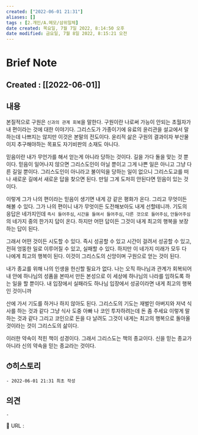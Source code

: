 ```yaml
---
created: ["2022-06-01 21:31"]
aliases: []
tags : [2.개인/A.메모/삼위일체]
date created: 목요일, 7월 7일 2022, 8:14:50 오후
date modified: 금요일, 7월 8일 2022, 8:15:21 오전
---
```


# Brief Note
## Created : [[2022-06-01]]
## 내용
본질적으로 구원은 `신과의 관계 회복`을 말한다.
구원이란 나로써 가능이 안되는 초월자가 내 편이라는 것에 대한 이야기다. 그리스도가 가종이기에 유료의 윤리관을 설교에서 말하는데 나쁘지는 않지만 이것은 본말의 전도이다.
윤리적 삶은 구원의 결과이자 부산물이지 추구해야하는 목표도 자기비판의 소재도 아니다.

믿음이란 내가 무언가를 해서 얻는게 아니라 당하는 것이다. 길을 가다 돌을 맞는 것 뿐이다.
믿음이 일어나지 않으면 그리스도인이 아닐 뿐이고 그게 나쁜 일은 아니고 그냥 다른 길일 뿐이다.
그리스도인이 아니라고 불이익을 당하는 일이 없으니 그리스도교를 떠나 새로운 길에서 새로운 답을 찾으면 된다. 만일 그게 도저히 안된다면 믿음이 있는 것이다.

이렇게 그가 나의 편이라는 믿음이 생기면 내게 강 같은 평화가 온다. 그리고 무엇이든 해볼 수 있다. 
그가 나의 편이니 내가 무엇이든 도전해보아도 내게 선할테니까.
기도의 응답은 네가지인데 `즉시 들어주심`, `시간을 들여서 들어주심`, `다른 것으로 들어주심`, `안들어주심`의 네가지 중의 한가지 답이 온다. 하지만 어떤 답이든 그것이 내게 최고의 행복을 보장하는 답이 된다.

그래서 어떤 것이든 시도할 수 있다. 즉시 성공할 수 있고 시간이 걸려서 성공할 수 있고, 전혀 엉뚱한 일로 이루어질 수 있고, 실패할 수 있다. 하지만 이 네가지 미래가 모두 다 나에게 최고의 행복이 된다. 이것이 그리스도의 신앙이며 구원으로 얻는 것이 된다.

내가 종교를 위해 나의 인생을 헌신할 필요가 없다. 나는 오직 하나님과 관계가 회복되어 내 안에 하나님의 성품을 본따서 만든 본성으로 이 세상에 하나님의 나라를 임하도록 하는 일을 할 뿐이다.
내 입장에서 실패라도 하나님 입장에서 성공이라면 내게 최고의 행복인 것이니까

산에 가서 기도를 하거나 하지 않아도 된다.
그리스도의 기도는 재벌인 아버지와 저녁 식사를 하는 것과 같다
그냥 식사 도중 아빠 나 코인 투자하려는데 돈 좀 주세요 이렇게 말하는 것과 같다
그리고 코인으로 돈을 다 날려도 그것이 내게는 최고의 행복으로 돌아올 것이라는 것이 그리스도의 삶이다.

이러한 약속이 적힌 책이 성경이다. 그래서 그리스도는 책의 종교이다.
신을 믿는 종교가 아니라 신의 약속을 믿는 종교라는 것이다.

## ⏱히스토리
	- 2022-06-01 21:31 최초 작성

## 의견
	-


📙 URL :